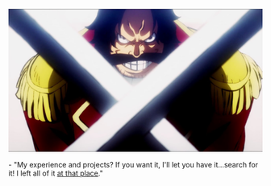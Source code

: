 <p align="center">
  <img src="./goldroger.jpg" />
</p>

<p>
  - "My experience and projects? If you want it, I'll let you have it...search for it! I left all of it <a href="https://github.com/Mopcho?tab=repositories">at that place</a>."
</p>

